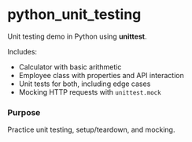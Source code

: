 # python_unit_testing

Unit testing demo in Python using **unittest**.

Includes:

- Calculator with basic arithmetic  
- Employee class with properties and API interaction  
- Unit tests for both, including edge cases  
- Mocking HTTP requests with `unittest.mock`

### Purpose

Practice unit testing, setup/teardown, and mocking.
